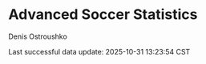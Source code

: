 # Advanced Soccer Statistics
Denis Ostroushko

<!-- gfm -->

Last successful data update: 2025-10-31 13:23:54 CST

